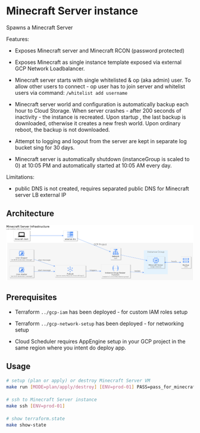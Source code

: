 # Minecraft Server instance

Spawns a Minecraft Server

Features:

* Exposes Minecraft server and Minecraft RCON (password protected)

* Exposes Minecraft as single instance template exposed via external GCP Network Loadbalancer.

* Minecraft server starts with single whitelisted & op (aka admin) user. To allow other users to connect - op user has to join server and whitelist users via command: `/whitelist add username`

* Minecraft server world and configuration is automatically backup each hour to Cloud Storage. When server crashes - after 200 seconds of inactivity - the instance is recreated. Upon startup , the last backup is downloaded, otherwise it creates a new fresh world. Upon ordinary reboot, the backup is not downloaded.

* Attempt to logging and logout from the server are kept in separate log bucket sing for 30 days.

* Minecraft server is automatically shutdown (instanceGroup is scaled to 0) at 10:05 PM and automatically started at 10:05 AM every day.

Limitations:

* public DNS is not created, requires separated public DNS for Minecraft server LB external IP

## Architecture

<!--
TODO include png in base64 for when GitHup md renderer supports it
![Minecraft Server Infrastucture](data:image/png;base64,iVBO.....Rw0)
-->
![Minecraft Server Infrastucture](docs/minecraft-infra.png)

## Prerequisites

* Terraform `../gcp-iam` has been deployed - for custom IAM roles setup

* Terraform `../gcp-network-setup` has been deployed - for networking setup

* Cloud Scheduler requires AppEngine setup in your GCP project in the same region where you intent do deploy app.

## Usage

```bash
# setup (plan or apply) or destroy Minecraft Server VM
make run [MODE=plan/apply/destroy] [ENV=prod-01] PASS=pass_for_minecraft_rcon OP_USER=minecraftusername

# ssh to Minecraft Server instance
make ssh [ENV=prod-01]

# show terraform.state
make show-state
```
